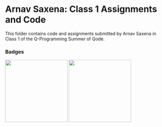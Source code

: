 # Arnav Saxena: Class 1 Assignments and Code
This folder contains code and assignments submitted by Arnav Saxena in Class 1 of the Q-Programming Summer of Qode.
### Badges
<img src="/badges/attendance.png" width="200px" height="200px"> <img src="/badges/assignment.png" width="200px" height="200px">